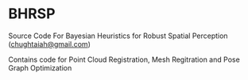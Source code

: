 # BHRSP
Source Code For Bayesian Heuristics for Robust Spatial Perception (chughtaiah@gmail.com)

Contains code for Point Cloud Registration, Mesh Regitration and Pose Graph Optimization 
